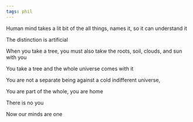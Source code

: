 ```yaml
---
tags: phil
---
```



Human mind takes a lit bit of the all things, names it, so it can understand it 

The distinction is artificial

When you take a tree, you must also takw the roots, soil, clouds, and sun with you 

You take a tree and the whole universe comes with it 

You are not a separate being against a cold indifferent universe, 

You are part of the whole, you are home 

There is no you 

Now our minds are one 